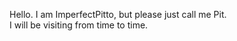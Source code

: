 Hello. I am ImperfectPitto, but please just call me Pit.
<br>
I will be visiting from time to time.
